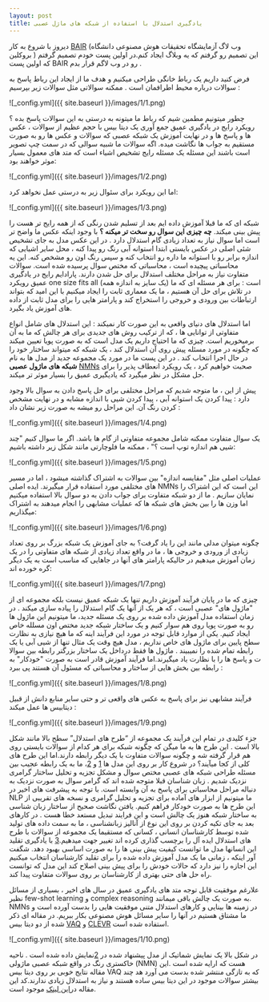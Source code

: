 ```yaml
---
layout: post
title: یادگیری استدلال با استفاده از شبکه های ماژل عصبی
---
```

دیروز با شروع به کار [BAIR]( http://bair.berkeley.edu/) (وب لاگ آزمایشگاه تحقیقات هوش مصنوعی دانشگاه بروکلین ) این تصمیم رو گرفتم که یه وبلاگ ایجاد کنم.در اولین پست خودم تصمیم گرفتم که اولین پست BAIR رو در وب لاگم قرار بدم .

فرض کنید داریم یک رباط خانگی طراحی میکنیم و هدف ما از ایجاد این رباط پاسخ به سوالات درباره محیط اطرافمان است . ممکنه سوالاتی مثل سوالات زیر بپرسیم :

![_config.yml]({{ site.baseurl }}/images/1/1.png)

چطور میتونیم مطمین شیم که رباط ما میتونه به درستی به این سوالات پاسخ بده ؟ رویکرد رایج در یادگیری عمیق جمع آوری یک دیتا بیس با حجم عظیم از سوالات ، عکس ها و پاسخ ها و در نهایت آموزش یک شبکه عصبی که سوالات و عکس ها رو به صورت مستقیم به جواب ها نگاشت میده. اگه سوالات ما شبیه سوالی که در سمت چپ تصویر است باشند این مسئله یک مسئله رایج تشخیص اشیاء است که متد های معمول بسیار موثر خواهند بود:

![_config.yml]({{ site.baseurl }}/images/1/2.png)

اما این رویکرد برای سئوال زیر به درستی عمل نخواهد کرد:

![_config.yml]({{ site.baseurl }}/images/1/3.png)

شبکه ای که ما قبلا آموزش داده ایم بعد از تسلیم شدن رنگی که از همه رایج تر هست را پیش بینی میکند. **چه چیزی این سوال رو سخت تر میکنه ؟** با وجود اینکه عکس ما واضح تر است اما سوال نیاز به تعداد زیادی گام استدلال دارد . در این عکس مدل به جای تشخیص شئی اصلی در عکس بایستی ابتدا استوانه آبی رنگ رو پیدا کنه ، محل سایر اشیایی که اندازه برابر رو با استوانه ما داره رو انتخاب کنه و سپس رنگ اون رو مشخص کنه.
این یه محاسباتی پیچیده است ، محاسباتی که مختص سوال پرسیده شده است. سوالات متفاوت نیاز به مراحل مختلف استدلال برای حل شدن دارند.
پارادایم رایج در یادگیری عمیق رویکرد one size fits all (یک سایز به اندازه همه) است : برای هر مسئله ای که ما در تلاش برای حل آن هستیم ، ما یک معماری ثابت را ایجاد میکنیم با این امید که بتواند ارتباطات بین ورودی و خروجی را استخراج کند و پارامتر هایی را برای مدل ثابت از داده های آموزش یاد بگیرد.

 اما استدلال های دنیای واقعی به این صورت کار نمیکند : این استدلال های شامل انواع متفاوتی از توانایی ها ، که از ترکیب روش های جدیدی برای هر چالش که ما به آن برمیخوریم است. چیزی که ما احتیاج داریم یک مدل است که به صورت پویا تعیین میکند که چگونه در مورد مسئله پیش روی آن استدلال کند ، یک شبکه که میتواند ساختار خود را در حال اجرا انتخاب کند . در این پست ما در مورد یک مجموعه جدید از مدل ها به نام **شبکه های ماژول عصبی** [NMNs]( https://arxiv.org/abs/1511.02799) صحبت خواهیم کرد ، یک رویکرد انعطاف پذیر را برای حل مشکل در نظر میگیرد که یادیگیری عمیق را بسیار موثر تر میکند.

پیش از این ، ما متوجه شدیم که مراحل مختلفی برای حل پاسخ دادن به سوال بالا وجود دارد : پیدا کردن یک استوانه آبی ، پیدا کردن شیی با اندازه مشابه و در نهایت مشخص کردن رنگ آن. این مراحل رو میشه به صورت زیر نشان داد :

![_config.yml]({{ site.baseurl }}/images/1/4.png)

یک سوال متفاوت ممکنه شامل مجموعه متفاوتی از گام ها باشد. اگر ما سوال کنیم "چند شیی هم اندازه توپ است ؟" ، ممکنه ما فلوچارتی مانند شکل زیر داشته باشیم:

![_config.yml]({{ site.baseurl }}/images/1/5.png)

 عملیات اصلی مثل "مقایسه اندازه" بین سوالات به اشتراک گذاشته میشود ، اما در مسیر های مختلفی مورد استفاده قرار میگیرند. ایده اصلی NMNs  این است که این اشتراک را نمایان سازیم . ما از دو شبکه متفاوت برای جواب دادن به دو سوال بالا استفاده میکنیم  اما وزن ها را بین بخش های شبکه ها که عملیات مشابهی را انجام میدهند به اشتراک میگذاریم:
 
 ![_config.yml]({{ site.baseurl }}/images/1/6.png)
 
 چگونه میتوان مدلی  مانند این را یاد گرفت؟ به جای آموزش یک شبکه بزرگ بر روی تعداد زیادی از ورودی و خروجی ها ، ما در واقع تعداد زیادی از شبکه های متفاوتی را در یک زمان آموزش میدهیم در حالیکه پارامتر های آنها در جاهایی که مناسب است به یک دیگر گره خورده اند:

![_config.yml]({{ site.baseurl }}/images/1/7.png)

چیزی که ما در پایان فرآیند آموزش داریم تنها یک شبکه عمیق  نیست بلکه مجموعه ای از "ماژول های" عصبی است ، که هر یک از آنها یک گام استدلال را پیاده سازی میکند . در زمان استفاده مدل آموزش داده شده بر روی یک مسئله جدید، ما میتونیم این ماژول ها رو به صورت پویا روی هم سوار کنیم و یک ساختار شبکه جدید مختص اون مسلله خاص ایجاد کنیم.
یکی از موارد قابل توجه در مورد این فرآیند اینه که ما هیچ نیازی به نظارت سطح پایین برای ماژول های خاص نداریم ، مدل هیچ وقت یک مثال تنها از شیی آبی یا یک رابطه  تمام شده را نمیبیند . ماژول ها فقط درداخل یک ساختار بزرگتر رابطه بین سوالا ت و پاسخ ها را با نظارت یاد میگیرند.اما فرآیند آموزش قادر است به صورت "خودکار" به رابطه بین بخش هایی از ساختار و محاسباتی که مسئول آن هستند پی ببرد :

![_config.yml]({{ site.baseurl }}/images/1/8.png)

فرآیند مشابهی نیز برای پاسخ به عکس های واقعی تر و حتی سایر منابع دانش از قبیل دیتابیس ها عمل میکند :

![_config.yml]({{ site.baseurl }}/images/1/9.png)

جزء کلیدی در تمام این فرآیند یک مجموعه از “طرح های استدلال” سطح بالا مانند شکل بالا است . این طرح ها به ما میگن که چگونه شبکه برای هر کدام از سوالات بایستی روی هم قرار گرفته شه و چگونه سوالات متفاوت با یک دیگر رابطه دارند.اما این طرح های کلی از کجا میآیند؟
در شروع کار بر روی این مدل ها [1](https://arxiv.org/abs/1511.02799) و [2](https://arxiv.org/abs/1601.01705)، ما به یک رابطه عجیب بین مسئله طراحی شبکه های عصبی مختص سوال و مشکل تجزیه و تحلیل  ساختار گرامری نزدیک شدیم . زبان شناسان قبلا متوجه شده اند که گرامر سوال به صورت نزدیک به دنباله مراحل محاسباتی برای پاسخ به آن وابسته است.  با توجه به پیشرفت های اخیر در NLP ما میتونیم از ابزار های آماده برای تجزیه و تحلیل گرامری و نسخه های تقریبی از این طرح ها به صورت خودکار فراهم کنیم.
یافتن نگاشت صحیح از ساختار زبان شناسی به ساختار شبکه هنوز یک چالش است و این فرایند تبدیل مستعد خطا هست . در کارهای بعد به جای تکیه کردن بر روی این نوع از آنالیز زبانشناسی ، ما به سمت داده های تولید شده توسط کارشناسان انسانی ، کسانی که مستقیما یک مجموعه از سوالات با طرح های استدلال ایده آل را برچسب گذاری کرده اند تغییر جهت میدهیم.[3]( https://arxiv.org/abs/1611.09978)  با یادگیری تقلید این انسانها مدل ما توانست کیفیت پیش بینی ها را به صورت اساسی بهبود دهد. شگفت آور اینکه ، زمانی ما یک مدل آموزش داده شده را برای تقلید کارشناسان انتخاب میکنیم این اجازه را نیز دارد که حالات خودش را برای پیش بینی اصلاح کند این مدل که توانست راه حل های حتی بهتری از کارشناسان بر روی سوالات متفاوت پیدا کند.

علارغم موفقیت قابل توجه متد های یادگیری عمیق در سال های اخیر ، بسیاری از مسائل نظیر  few-shot learning و complex reasoning به صورت یک چالش باقی میمانند. NMNs در زمینه ها بینایی و کارهای استدلال متنی موفقیت هایی را بدست آورده است و ما مشتاق هستیم در آنها را سایر مسائل هوش مصنوعی بکار ببریم.
در مقاله ای ذکر شده از دو دیتا بیس [VAQ]( http://www.visualqa.org/) و [CLEVR](http://cs.stanford.edu/people/jcjohns/clevr/) استفاده شده است.


![_config.yml]({{ site.baseurl }}/images/1/10.png)

در شکل بالا یک نمایش شماتیک از مدل پیشنهاد شده در [2](https://arxiv.org/abs/1511.02799)نمایش داده شده است . ناحیه خاکستری رنگ در واقع شبکه عصبی ماژولی (NMN) هست که ارایه شده است .این مقاله نتایج خوبی بر روی دیتا بیس VAQ که به تازگی منتشر شده بدست می آورد هد چند بیشتر سوالات موجود در این دیتا بیس ساده هستند و نیاز به استدلال زیادی ندارند.کد این مقاله در[این لینک](https://github.com/jacobandreas/nmn2) موجود است.
